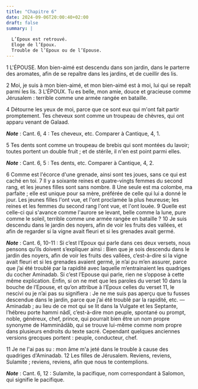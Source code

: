 ```yaml
---
title: "Chapitre 6"
date: 2024-09-06T20:00:40+02:00
draft: false
summary: |
  
  L’Epoux est retrouvé.
  Eloge de l’Epoux.
  Trouble de l’Epoux ou de l’Epouse.
---
```



1 L'ÉPOUSE. Mon bien-aimé est descendu dans son jardin, dans le parterre des aromates, afin de se repaître dans les jardins, et de cueillir des lis.


2 Moi, je suis à mon bien-aimé, et mon bien-aimé est à moi, lui qui se repaît parmi les lis. 3 L'ÉPOUX. Tu es belle, mon amie, douce et gracieuse comme Jérusalem : terrible comme une armée rangée en bataille.


4 Détourne les yeux de moi, parce que ce sont eux qui m'ont fait partir promptement. Tes cheveux sont comme un troupeau de chèvres, qui ont apparu venant de Galaad.

***Note*** :  Cant. 6, 4 : Tes cheveux, etc. Comparer à Cantique, 4, 1.

5 Tes dents sont comme un troupeau de brebis qui sont montées du lavoir; toutes portent un double fruit ; et de stérile, il n'en est point parmi elles.

***Note*** :  Cant. 6, 5 : Tes dents, etc. Comparer à Cantique, 4, 2.

6 Comme est l'écorce d'une grenade, ainsi sont tes joues, sans ce qui est caché en toi. 7 Il y a soixante reines et quatre-vingts femmes du second rang, et les jeunes filles sont sans nombre. 8 Une seule est ma colombe, ma parfaite ; elle est unique pour sa mère, préférée de celle qui lui a donné le jour. Les jeunes filles l'ont vue, et l'ont proclamée la plus heureuse; les reines et les femmes du second rang l'ont vue, et l'ont louée. 9 Quelle est celle-ci qui s'avance comme l'aurore se levant, belle comme la lune, pure comme le soleil, terrible comme une armée rangée en bataille ? 10 Je suis descendu dans le jardin des noyers, afin de voir les fruits des vallées, et afin de regarder si la vigne avait fleuri et si les grenades avait germé.

***Note*** :  Cant. 6, 10-11 : Si c’est l’Epoux qui parle dans ces deux versets, nous pensons qu’ils doivent s’expliquer ainsi : Bien que je sois descendu dans le jardin des noyers, afin de voir les fruits des vallées, c’est-à-dire si la vigne avait fleuri et si les grenades avaient germé, je n’ai pu m’en assurer, parce que j’ai été troublé par la rapidité avec laquelle m’entrainaient les quadriges du cocher Aminadab. Si c’est l’Epouse qui parle, rien ne s’oppose à cette même explication. Enfin, si on ne met que les paroles du verset 10 dans la bouche de l’Epouse, et qu’on attribue à l’Epoux celles du verset 11, le nescivi ou je n’ai pas su signifiera : Je ne me suis pas aperçu que tu fusses descendue dans le jardin, parce que j’ai été troublé par la rapidité, etc. ― Aminadab ; au lieu de ce mot qui se lit dans la Vulgate et les Septante, l’hébreu porte hammi nâdî, c’est-à-dire mon peuple, spontané ou prompt, noble, généreux, chef, prince, qui pourrait bien être un nom propre synonyme de Hamminâdâb, qui se trouve
lui-même comme nom propre dans plusieurs endroits du texte sacré. Cependant quelques anciennes versions grecques portent : peuple, conducteur, chef.

11 Je ne l'ai pas su : mon âme m'a jeté dans le trouble à cause des quadriges d'Aminadab. 12 Les filles de Jérusalem. Reviens, reviens, Sulamite ; reviens, reviens, afin que nous te contemplions.

***Note*** :  Cant. 6, 12 : Sulamite, la pacifique, nom correspondant à Salomon, qui signifie le pacifique.

